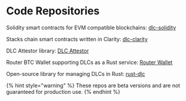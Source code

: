# Code Repositories

Solidity smart contracts for EVM compatible blockchains: [dlc-solidity](https://github.com/DLC-link/dlc-solidity)

Stacks chain smart contracts written in Clarity: [dlc-clarity](https://github.com/DLC-link/dlc-clarity)

DLC Attestor library: [DLC Attestor](https://github.com/DLC-link/dlc-stack/tree/1.0/prerelease/attestor)

Router BTC Wallet supporting DLCs as a Rust service: [Router Wallet](https://github.com/DLC-link/dlc-stack/tree/master/wallet)

Open-source library for managing DLCs in Rust: [rust-dlc](https://github.com/DLC-link/rust-dlc)

{% hint style="warning" %}
These repos are beta versions and are not guaranteed for production use.
{% endhint %}
